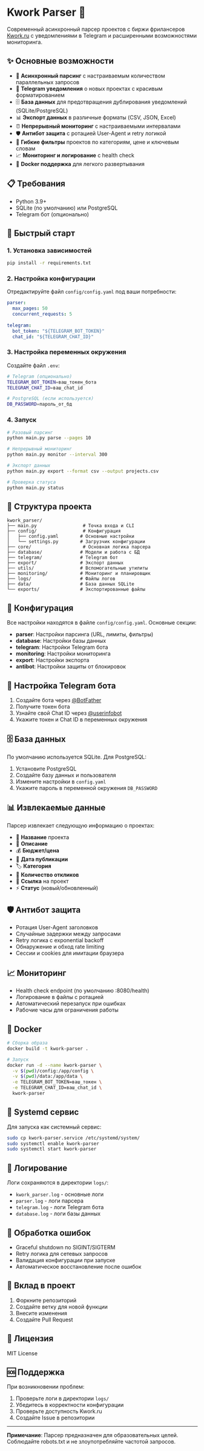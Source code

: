 # Kwork Parser 🚀

Современный асинхронный парсер проектов с биржи фрилансеров [Kwork.ru](https://kwork.ru) с уведомлениями в Telegram и расширенными возможностями мониторинга.

## ✨ Основные возможности

- 🔄 **Асинхронный парсинг** с настраиваемым количеством параллельных запросов
- 📱 **Telegram уведомления** о новых проектах с красивым форматированием
- 🗄️ **База данных** для предотвращения дублирования уведомлений (SQLite/PostgreSQL)
- 📊 **Экспорт данных** в различные форматы (CSV, JSON, Excel)
- ⏰ **Непрерывный мониторинг** с настраиваемыми интервалами
- 🛡️ **Антибот защита** с ротацией User-Agent и retry логикой
- 🎯 **Гибкие фильтры** проектов по категориям, цене и ключевым словам
- 📈 **Мониторинг и логирование** с health check
- 🐳 **Docker поддержка** для легкого развертывания

## 📋 Требования

- Python 3.9+
- SQLite (по умолчанию) или PostgreSQL
- Telegram бот (опционально)

## 🚀 Быстрый старт

### 1. Установка зависимостей

```bash
pip install -r requirements.txt
```

### 2. Настройка конфигурации

Отредактируйте файл `config/config.yaml` под ваши потребности:

```yaml
parser:
  max_pages: 50
  concurrent_requests: 5
  
telegram:
  bot_token: "${TELEGRAM_BOT_TOKEN}"
  chat_id: "${TELEGRAM_CHAT_ID}"
```

### 3. Настройка переменных окружения

Создайте файл `.env`:

```bash
# Telegram (опционально)
TELEGRAM_BOT_TOKEN=ваш_токен_бота
TELEGRAM_CHAT_ID=ваш_chat_id

# PostgreSQL (если используется)
DB_PASSWORD=пароль_от_бд
```

### 4. Запуск

```bash
# Разовый парсинг
python main.py parse --pages 10

# Непрерывный мониторинг
python main.py monitor --interval 300

# Экспорт данных
python main.py export --format csv --output projects.csv

# Проверка статуса
python main.py status
```

## 📁 Структура проекта

```
kwork_parser/
├── main.py                 # Точка входа и CLI
├── config/                 # Конфигурация
│   ├── config.yaml        # Основные настройки
│   └── settings.py        # Загрузчик конфигурации
├── core/                   # Основная логика парсера
├── database/              # Модели и работа с БД
├── telegram/              # Telegram бот
├── export/                # Экспорт данных
├── utils/                 # Вспомогательные утилиты
├── monitoring/            # Мониторинг и планировщик
├── logs/                  # Файлы логов
├── data/                  # База данных SQLite
└── exports/               # Экспортированные файлы
```

## 🔧 Конфигурация

Все настройки находятся в файле `config/config.yaml`. Основные секции:

- **parser**: Настройки парсинга (URL, лимиты, фильтры)
- **database**: Настройки базы данных
- **telegram**: Настройки Telegram бота
- **monitoring**: Настройки мониторинга
- **export**: Настройки экспорта
- **antibot**: Настройки защиты от блокировок

## 📱 Настройка Telegram бота

1. Создайте бота через [@BotFather](https://t.me/botfather)
2. Получите токен бота
3. Узнайте свой Chat ID через [@userinfobot](https://t.me/userinfobot)
4. Укажите токен и Chat ID в переменных окружения

## 🗄️ База данных

По умолчанию используется SQLite. Для PostgreSQL:

1. Установите PostgreSQL
2. Создайте базу данных и пользователя
3. Измените настройки в `config.yaml`
4. Укажите пароль в переменной окружения `DB_PASSWORD`

## 📊 Извлекаемые данные

Парсер извлекает следующую информацию о проектах:

- 📝 **Название** проекта
- 📄 **Описание** 
- 💰 **Бюджет/цена**
- 📅 **Дата публикации**
- 🏷️ **Категория**
- 👥 **Количество откликов**
- 🔗 **Ссылка** на проект
- ⚡ **Статус** (новый/обновленный)

## 🛡️ Антибот защита

- Ротация User-Agent заголовков
- Случайные задержки между запросами
- Retry логика с exponential backoff
- Обнаружение и обход rate limiting
- Сессии и cookies для имитации браузера

## 📈 Мониторинг

- Health check endpoint (по умолчанию :8080/health)
- Логирование в файлы с ротацией
- Автоматический перезапуск при ошибках
- Рабочие часы для ограничения работы

## 🐳 Docker

```bash
# Сборка образа
docker build -t kwork-parser .

# Запуск
docker run -d --name kwork-parser \
  -v $(pwd)/config:/app/config \
  -v $(pwd)/data:/app/data \
  -e TELEGRAM_BOT_TOKEN=ваш_токен \
  -e TELEGRAM_CHAT_ID=ваш_chat_id \
  kwork-parser
```

## 🔄 Systemd сервис

Для запуска как системный сервис:

```bash
sudo cp kwork-parser.service /etc/systemd/system/
sudo systemctl enable kwork-parser
sudo systemctl start kwork-parser
```

## 📝 Логирование

Логи сохраняются в директории `logs/`:

- `kwork_parser.log` - основные логи
- `parser.log` - логи парсера
- `telegram.log` - логи Telegram бота
- `database.log` - логи базы данных

## 🚨 Обработка ошибок

- Graceful shutdown по SIGINT/SIGTERM
- Retry логика для сетевых запросов
- Валидация конфигурации при запуске
- Автоматическое восстановление после ошибок

## 🤝 Вклад в проект

1. Форкните репозиторий
2. Создайте ветку для новой функции
3. Внесите изменения
4. Создайте Pull Request

## 📄 Лицензия

MIT License

## 🆘 Поддержка

При возникновении проблем:

1. Проверьте логи в директории `logs/`
2. Убедитесь в корректности конфигурации
3. Проверьте доступность Kwork.ru
4. Создайте Issue в репозитории

---

**Примечание**: Парсер предназначен для образовательных целей. Соблюдайте robots.txt и не злоупотребляйте частотой запросов. 